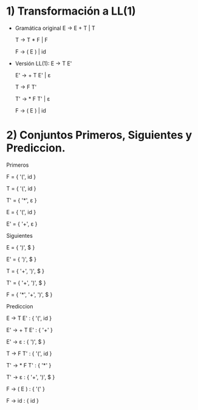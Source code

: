 # 1) Transformación a LL(1)


- Gramática original
  E → E + T | T

  T → T * F | F

  F → ( E ) | id
  

- Versión LL(1):
  E → T E'

  E' → + T E' | ε

  T → F T'

  T' → * F T' | ε

  F → ( E ) | id
  

# 2) Conjuntos Primeros, Siguientes y Prediccion.


Primeros

  F = { '(', id }
  
  T = { '(', id }
  
  T' = { '*', ε }
  
  E = { '(', id }
  
  E' = { '+', ε }
  

Siguientes

  E = { ')', $ }
  
  E' = { ')', $ }
  
  T = { '+', ')', $ }
  
  T' = { '+', ')', $ }
  
  F = { '*', '+', ')', $ }
  

Prediccion

  E → T E' : { '(', id }
  
  E' → + T E' : { '+' }
  
  E' → ε : { ')', $ }
  
  T → F T' : { '(', id }
  
  T' → * F T' : { '*' }
  
  T' → ε : { '+', ')', $ }
  
  F → ( E ) : { '(' }
  
  F → id : { id }
  

